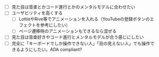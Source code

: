 #

- [ ] 見た目は音楽とかコード進行とかのメンタルモデルに合わせたい
- [ ] ユーザビリティを高くする
  - [ ] LottieやRive等でアニメーションを入れる（YouTubeの登録ボタンのエフェクトを参考にしたい）
  - [ ] ページ遷移時のアニメーションもできるなら混ぜる
- [ ] 見た目は音楽好きやコード進行とメンタルモデルが合う感じにしたい
- [ ] 完全に「キーボードでしか操作できない人」「目の見えない人」でも操作できるようにしたい。ADA compliant?
